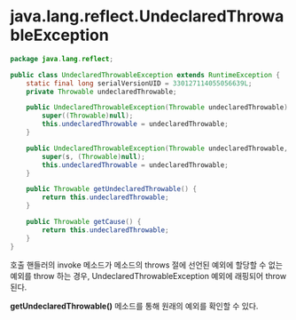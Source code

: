 # java.lang.reflect.UndeclaredThrowableException

```java
package java.lang.reflect;

public class UndeclaredThrowableException extends RuntimeException {
    static final long serialVersionUID = 330127114055056639L;
    private Throwable undeclaredThrowable;

    public UndeclaredThrowableException(Throwable undeclaredThrowable) {
        super((Throwable)null);
        this.undeclaredThrowable = undeclaredThrowable;
    }

    public UndeclaredThrowableException(Throwable undeclaredThrowable, String s) {
        super(s, (Throwable)null);
        this.undeclaredThrowable = undeclaredThrowable;
    }

    public Throwable getUndeclaredThrowable() {
        return this.undeclaredThrowable;
    }

    public Throwable getCause() {
        return this.undeclaredThrowable;
    }
}
```

호출 핸들러의 invoke 메소드가 메소드의 throws 절에 선언된 예외에 할당할 수 없는 예외를 throw 하는 경우,
UndeclaredThrowableException 예외에 래핑되어 throw 된다.

**getUndeclaredThrowable()** 메소드를 통해 원래의 예외를 확인할 수 있다.